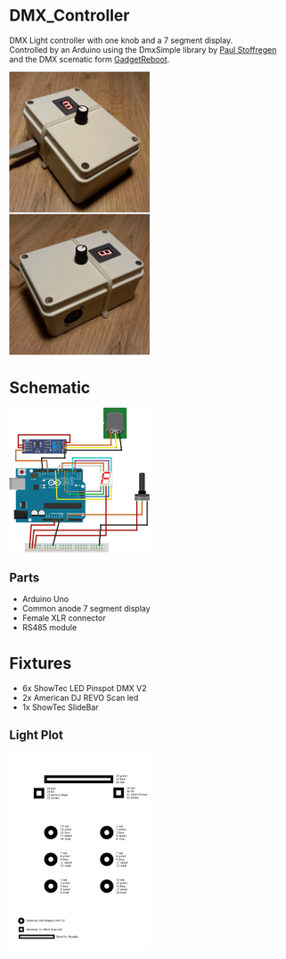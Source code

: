 # DMX_Controller

DMX Light controller with one knob and a 7 segment display.<br>
Controlled by an Arduino using the DmxSimple library by <a href="https://github.com/PaulStoffregen/DmxSimple">Paul Stoffregen</a> and the DMX scematic form <a href="https://github.com/GadgetReboot/Arduino/tree/master/Uno/DMX512">GadgetReboot</a>.<br>

<img src="https://raw.githubusercontent.com/woutcorijn/DMX_Controller/main/Images/Picture1.jpg" width="50%">
<img src="https://raw.githubusercontent.com/woutcorijn/DMX_Controller/main/Images/Picture2.jpg" width="50%">

<h1>Schematic</h1>
<img src="https://raw.githubusercontent.com/woutcorijn/DMX_Controller/main/Images/Schematic.jpg?raw=true" width="50%">
<h2>Parts</h2>
<ul>
<li>Arduino Uno</li>
<li>Common anode 7 segment display</li> 
<li>Female XLR connector</li>
<li>RS485 module</li>
</ul>

<h1>Fixtures</h1>
<ul>
<li>6x ShowTec LED Pinspot DMX V2</li>
<li>2x American DJ REVO Scan led</li>
<li>1x ShowTec SlideBar</li>
</ul>
<h2>Light Plot</h2>
<img src="https://raw.githubusercontent.com/woutcorijn/DMX_Controller/main/Images/Light_plot.png?raw=true" width="50%">


